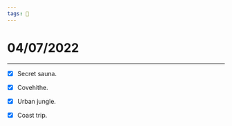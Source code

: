 ```yaml
---
tags: 📆
---
```


# 04/07/2022
---

- [x] Secret sauna.
- [x] Covehithe.
- [x] Urban jungle.
- [x] Coast trip.

